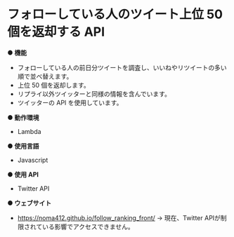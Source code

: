 # フォローしている人のツイート上位 50 個を返却する API

**● 機能**

- フォローしている人の前日分ツイートを調査し、いいねやリツイートの多い順で並べ替えます。
- 上位 50 個を返却します。
- リプライ以外ツイッターと同様の情報を含んでいます。
- ツイッターの API を使用しています。

**● 動作環境**

- Lambda

**● 使用言語**

- Javascript

**● 使用 API**

- Twitter API

**● ウェブサイト**
- https://noma412.github.io/follow_ranking_front/
→ 現在、Twitter APIが制限されている影響でアクセスできません。
